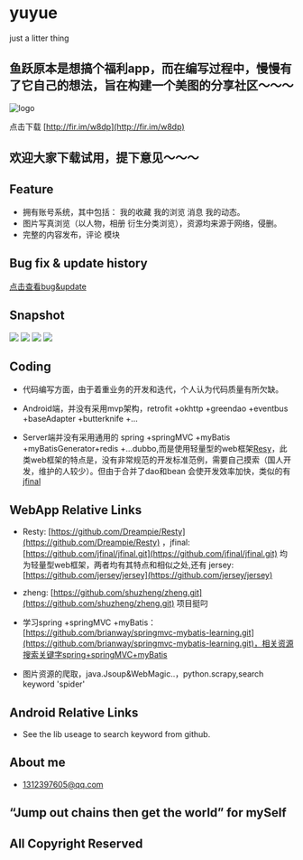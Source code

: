 # yuyue
just a litter thing


## 鱼跃原本是想搞个福利app，而在编写过程中，慢慢有了它自己的想法，旨在构建一个美图的分享社区～～～

![logo](http://firicon.fir.im/b4488c024776f83e32573bd9183181679c585a86)

点击下载  [http://fir.im/w8dp](http://fir.im/w8dp) 

## 欢迎大家下载试用，提下意见～～～


## Feature
- 拥有账号系统，其中包括： 我的收藏 我的浏览 消息 我的动态。
- 图片写真浏览（以人物，相册 衍生分类浏览），资源均来源于网络，侵删。
- 完整的内容发布，评论 模块


## Bug fix & update history
[点击查看bug&update](log.md)

## Snapshot

![](http://yuyue4app.oss-cn-hangzhou.aliyuncs.com/app/S70503-1637481.jpg)
![](http://yuyue4app.oss-cn-hangzhou.aliyuncs.com/app/S70503-1637551.jpg)
![](http://yuyue4app.oss-cn-hangzhou.aliyuncs.com/app/S70503-1644131.jpg)
![](http://yuyue4app.oss-cn-hangzhou.aliyuncs.com/app/S70531-1057201.jpg)

## Coding

- 代码编写方面，由于着重业务的开发和迭代，个人认为代码质量有所欠缺。

- Android端，并没有采用mvp架构，retrofit +okhttp +greendao +eventbus +baseAdapter +butterknife
 +...
 
- Server端并没有采用通用的 spring +springMVC +myBatis +myBatisGenerator+redis +...dubbo,而是使用轻量型的web框架[Resy](https://github.com/Dreampie/Resty)，此类web框架的特点是，没有非常规范的开发标准范例，需要自己摸索（国人开发，维护的人较少）。但由于合并了dao和bean 会使开发效率加快，类似的有[jfinal](https://github.com/jfinal/jfinal.git)




## WebApp Relative Links
- Resty: [https://github.com/Dreampie/Resty](https://github.com/Dreampie/Resty) ，jfinal: [https://github.com/jfinal/jfinal.git](https://github.com/jfinal/jfinal.git) 均为轻量型web框架，两者均有其特点和相似之处,还有 jersey: [https://github.com/jersey/jersey](https://github.com/jersey/jersey)
- zheng: [https://github.com/shuzheng/zheng.git](https://github.com/shuzheng/zheng.git) 项目挺叼
- 学习spring +springMVC +myBatis： [https://github.com/brianway/springmvc-mybatis-learning.git](https://github.com/brianway/springmvc-mybatis-learning.git)，相关资源搜索关键字spring+springMVC+myBatis

- 图片资源的爬取，java.Jsoup&WebMagic..，python.scrapy,search keyword 'spider'


## Android Relative Links

- See the lib useage to search  keyword from github.


## About me

- 1312397605@qq.com

## “Jump out chains then get the world” for mySelf

## All Copyright Reserved
